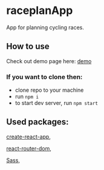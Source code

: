 # raceplanApp
App for planning cycling races.

## How to use

Check out demo page here: [demo](http://raceapp.netlify.com)

### If you want to clone then:
* clone repo to your machine
* run `npm i`
* to start dev server, run `npm start`

## Used packages:
[create-react-app](https://www.npmjs.com/package/create-react-app),

[react-router-dom](https://www.npmjs.com/package/react-router-dom),

[Sass](https://www.npmjs.com/package/sass),